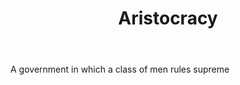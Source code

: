 ---
title: Aristocracy
letter: A
permalink: "/definitions/bld-aristocracy.html"
body: A government in which a class of men rules supreme
published_at: '2018-07-07'
source: Black's Law Dictionary 2nd Ed (1910)
layout: post
---